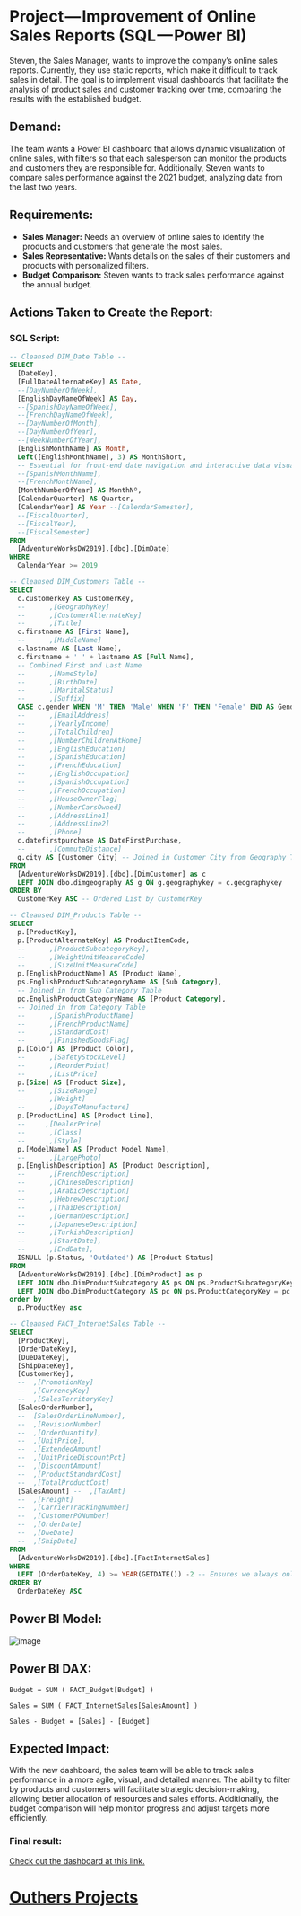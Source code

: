 # Project — Improvement of Online Sales Reports (SQL — Power BI)

Steven, the Sales Manager, wants to improve the company’s online sales reports. Currently, they use static reports, which make it difficult to track sales in detail. The goal is to implement visual dashboards that facilitate the analysis of product sales and customer tracking over time, comparing the results with the established budget.

## Demand:
The team wants a Power BI dashboard that allows dynamic visualization of online sales, with filters so that each salesperson can monitor the products and customers they are responsible for. Additionally, Steven wants to compare sales performance against the 2021 budget, analyzing data from the last two years.

## Requirements:
- **Sales Manager:** Needs an overview of online sales to identify the products and customers that generate the most sales.
- **Sales Representative:** Wants details on the sales of their customers and products with personalized filters.
- **Budget Comparison:** Steven wants to track sales performance against the annual budget.

## Actions Taken to Create the Report:

### SQL Script:

```sql
-- Cleansed DIM_Date Table --
SELECT 
  [DateKey], 
  [FullDateAlternateKey] AS Date, 
  --[DayNumberOfWeek], 
  [EnglishDayNameOfWeek] AS Day, 
  --[SpanishDayNameOfWeek], 
  --[FrenchDayNameOfWeek], 
  --[DayNumberOfMonth], 
  --[DayNumberOfYear], 
  --[WeekNumberOfYear],
  [EnglishMonthName] AS Month, 
  Left([EnglishMonthName], 3) AS MonthShort, 
  -- Essential for front-end date navigation and interactive data visualizations.
  --[SpanishMonthName], 
  --[FrenchMonthName], 
  [MonthNumberOfYear] AS MonthNº, 
  [CalendarQuarter] AS Quarter, 
  [CalendarYear] AS Year --[CalendarSemester], 
  --[FiscalQuarter], 
  --[FiscalYear], 
  --[FiscalSemester] 
FROM 
  [AdventureWorksDW2019].[dbo].[DimDate] 
WHERE 
  CalendarYear >= 2019
```
```sql
-- Cleansed DIM_Customers Table --
SELECT 
  c.customerkey AS CustomerKey, 
  --      ,[GeographyKey]
  --      ,[CustomerAlternateKey]
  --      ,[Title]
  c.firstname AS [First Name], 
  --      ,[MiddleName]
  c.lastname AS [Last Name], 
  c.firstname + ' ' + lastname AS [Full Name], 
  -- Combined First and Last Name
  --      ,[NameStyle]
  --      ,[BirthDate]
  --      ,[MaritalStatus]
  --      ,[Suffix]
  CASE c.gender WHEN 'M' THEN 'Male' WHEN 'F' THEN 'Female' END AS Gender, 
  --      ,[EmailAddress]
  --      ,[YearlyIncome]
  --      ,[TotalChildren]
  --      ,[NumberChildrenAtHome]
  --      ,[EnglishEducation]
  --      ,[SpanishEducation]
  --      ,[FrenchEducation]
  --      ,[EnglishOccupation]
  --      ,[SpanishOccupation]
  --      ,[FrenchOccupation]
  --      ,[HouseOwnerFlag]
  --      ,[NumberCarsOwned]
  --      ,[AddressLine1]
  --      ,[AddressLine2]
  --      ,[Phone]
  c.datefirstpurchase AS DateFirstPurchase, 
  --      ,[CommuteDistance]
  g.city AS [Customer City] -- Joined in Customer City from Geography Table
FROM 
  [AdventureWorksDW2019].[dbo].[DimCustomer] as c 
  LEFT JOIN dbo.dimgeography AS g ON g.geographykey = c.geographykey 
ORDER BY 
  CustomerKey ASC -- Ordered List by CustomerKey
```
```sql
-- Cleansed DIM_Products Table --
SELECT 
  p.[ProductKey], 
  p.[ProductAlternateKey] AS ProductItemCode, 
  --      ,[ProductSubcategoryKey], 
  --      ,[WeightUnitMeasureCode]
  --      ,[SizeUnitMeasureCode] 
  p.[EnglishProductName] AS [Product Name], 
  ps.EnglishProductSubcategoryName AS [Sub Category], 
  -- Joined in from Sub Category Table
  pc.EnglishProductCategoryName AS [Product Category], 
  -- Joined in from Category Table
  --      ,[SpanishProductName]
  --      ,[FrenchProductName]
  --      ,[StandardCost]
  --      ,[FinishedGoodsFlag] 
  p.[Color] AS [Product Color], 
  --      ,[SafetyStockLevel]
  --      ,[ReorderPoint]
  --      ,[ListPrice] 
  p.[Size] AS [Product Size], 
  --      ,[SizeRange]
  --      ,[Weight]
  --      ,[DaysToManufacture]
  p.[ProductLine] AS [Product Line], 
  --     ,[DealerPrice]
  --      ,[Class]
  --      ,[Style] 
  p.[ModelName] AS [Product Model Name], 
  --      ,[LargePhoto]
  p.[EnglishDescription] AS [Product Description], 
  --      ,[FrenchDescription]
  --      ,[ChineseDescription]
  --      ,[ArabicDescription]
  --      ,[HebrewDescription]
  --      ,[ThaiDescription]
  --      ,[GermanDescription]
  --      ,[JapaneseDescription]
  --      ,[TurkishDescription]
  --      ,[StartDate], 
  --      ,[EndDate], 
  ISNULL (p.Status, 'Outdated') AS [Product Status] 
FROM 
  [AdventureWorksDW2019].[dbo].[DimProduct] as p 
  LEFT JOIN dbo.DimProductSubcategory AS ps ON ps.ProductSubcategoryKey = p.ProductSubcategoryKey 
  LEFT JOIN dbo.DimProductCategory AS pc ON ps.ProductCategoryKey = pc.ProductCategoryKey 
order by 
  p.ProductKey asc
```
```sql
-- Cleansed FACT_InternetSales Table --
SELECT 
  [ProductKey], 
  [OrderDateKey], 
  [DueDateKey], 
  [ShipDateKey], 
  [CustomerKey], 
  --  ,[PromotionKey]
  --  ,[CurrencyKey]
  --  ,[SalesTerritoryKey]
  [SalesOrderNumber], 
  --  [SalesOrderLineNumber], 
  --  ,[RevisionNumber]
  --  ,[OrderQuantity], 
  --  ,[UnitPrice], 
  --  ,[ExtendedAmount]
  --  ,[UnitPriceDiscountPct]
  --  ,[DiscountAmount] 
  --  ,[ProductStandardCost]
  --  ,[TotalProductCost] 
  [SalesAmount] --  ,[TaxAmt]
  --  ,[Freight]
  --  ,[CarrierTrackingNumber] 
  --  ,[CustomerPONumber] 
  --  ,[OrderDate] 
  --  ,[DueDate] 
  --  ,[ShipDate] 
FROM 
  [AdventureWorksDW2019].[dbo].[FactInternetSales]
WHERE 
  LEFT (OrderDateKey, 4) >= YEAR(GETDATE()) -2 -- Ensures we always only bring two years of date from extraction.
ORDER BY
  OrderDateKey ASC
```
## Power BI Model:
![image](https://miro.medium.com/v2/resize:fit:828/format:webp/1*dhrz1n4vMqOzJ7dcm0vU8w.png)

## Power BI DAX:

```dax
Budget = SUM ( FACT_Budget[Budget] )
```
```dax
Sales = SUM ( FACT_InternetSales[SalesAmount] )
```
```dax
Sales - Budget = [Sales] - [Budget]
```
## Expected Impact:
With the new dashboard, the sales team will be able to track sales performance in a more agile, visual, and detailed manner. The ability to filter by products and customers will facilitate strategic decision-making, allowing better allocation of resources and sales efforts. Additionally, the budget comparison will help monitor progress and adjust targets more efficiently.

### Final result:
[Check out the dashboard at this link.](https://app.powerbi.com/view?r=eyJrIjoiZmY4MTEyZDUtMzExZS00OTBkLWI2MGItZTEwOTk1ZjVhNjQ0IiwidCI6IjgxY2RjMzU5LTkwYWQtNGJjOC1iNTUyLTNlZjI1NzBhY2ZkMyJ9)
# [ Outhers Projects](https://yurimoura.carrd.co/)

